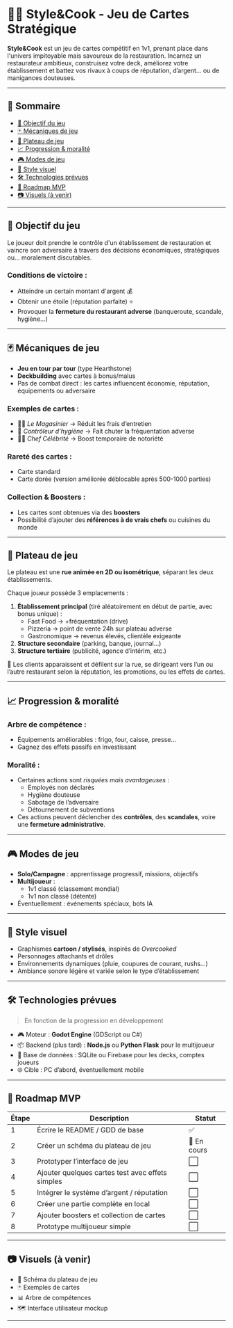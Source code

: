 # 🧑‍🍳 Style&Cook - Jeu de Cartes Stratégique

**Style&Cook** est un jeu de cartes compétitif en 1v1, prenant place dans l'univers impitoyable mais savoureux de la restauration. Incarnez un restaurateur ambitieux, construisez votre deck, améliorez votre établissement et battez vos rivaux à coups de réputation, d’argent... ou de manigances douteuses.

---

## 📌 Sommaire

- [🎯 Objectif du jeu](#-objectif-du-jeu)
- [🃏 Mécaniques de jeu](#-mécaniques-de-jeu)
- [🏢 Plateau de jeu](#-plateau-de-jeu)
- [📈 Progression & moralité](#-progression--moralité)
- [🎮 Modes de jeu](#-modes-de-jeu)
- [🎨 Style visuel](#-style-visuel)
- [🛠️ Technologies prévues](#️-technologies-prévues)
- [📌 Roadmap MVP](#-roadmap-mvp)
- [📷 Visuels (à venir)](#-visuels-à-venir)

---

## 🎯 Objectif du jeu

Le joueur doit prendre le contrôle d'un établissement de restauration et vaincre son adversaire à travers des décisions économiques, stratégiques ou... moralement discutables.

### Conditions de victoire :
- Atteindre un certain montant d'argent 💰
- Obtenir une étoile (réputation parfaite) ⭐
- Provoquer la **fermeture du restaurant adverse** (banqueroute, scandale, hygiène...)

---

## 🃏 Mécaniques de jeu

- **Jeu en tour par tour** (type Hearthstone)
- **Deckbuilding** avec cartes à bonus/malus
- Pas de combat direct : les cartes influencent économie, réputation, équipements ou adversaire

### Exemples de cartes :
- 🧍‍♂️ *Le Magasinier* → Réduit les frais d’entretien
- 🚓 *Contrôleur d’hygiène* → Fait chuter la fréquentation adverse
- 👨‍🍳 *Chef Célébrité* → Boost temporaire de notoriété

### Rareté des cartes :
- Carte standard
- Carte dorée (version améliorée déblocable après 500-1000 parties)

### Collection & Boosters :
- Les cartes sont obtenues via des **boosters**
- Possibilité d’ajouter des **références à de vrais chefs** ou cuisines du monde

---

## 🏢 Plateau de jeu

Le plateau est une **rue animée en 2D ou isométrique**, séparant les deux établissements.

Chaque joueur possède 3 emplacements :
1. **Établissement principal** (tiré aléatoirement en début de partie, avec bonus unique) :
   - Fast Food → +fréquentation (drive)
   - Pizzeria → point de vente 24h sur plateau adverse
   - Gastronomique → revenus élevés, clientèle exigeante
2. **Structure secondaire** (parking, banque, journal…)
3. **Structure tertiaire** (publicité, agence d’intérim, etc.)

👥 Les clients apparaissent et défilent sur la rue, se dirigeant vers l’un ou l’autre restaurant selon la réputation, les promotions, ou les effets de cartes.

---

## 📈 Progression & moralité

### Arbre de compétence :
- Équipements améliorables : frigo, four, caisse, presse...
- Gagnez des effets passifs en investissant

### Moralité :
- Certaines actions sont *risquées mais avantageuses* :
  - Employés non déclarés
  - Hygiène douteuse
  - Sabotage de l’adversaire
  - Détournement de subventions
- Ces actions peuvent déclencher des **contrôles**, des **scandales**, voire une **fermeture administrative**.

---

## 🎮 Modes de jeu

- **Solo/Campagne** : apprentissage progressif, missions, objectifs
- **Multijoueur** :
  - 1v1 classé (classement mondial)
  - 1v1 non classé (détente)
- Éventuellement : événements spéciaux, bots IA

---

## 🎨 Style visuel

- Graphismes **cartoon / stylisés**, inspirés de *Overcooked*
- Personnages attachants et drôles
- Environnements dynamiques (pluie, coupures de courant, rushs...)
- Ambiance sonore légère et variée selon le type d’établissement

---

## 🛠️ Technologies prévues

> En fonction de la progression en développement

- 🎮 Moteur : **Godot Engine** (GDScript ou C#)
- 📦 Backend (plus tard) : **Node.js** ou **Python Flask** pour le multijoueur
- 💾 Base de données : SQLite ou Firebase pour les decks, comptes joueurs
- 🌐 Cible : PC d’abord, éventuellement mobile

---

## 📌 Roadmap MVP

| Étape | Description | Statut |
|-------|-------------|--------|
| 1 | Écrire le README / GDD de base | ✅ |
| 2 | Créer un schéma du plateau de jeu | 🔄 En cours |
| 3 | Prototyper l’interface de jeu | ⬜ |
| 4 | Ajouter quelques cartes test avec effets simples | ⬜ |
| 5 | Intégrer le système d’argent / réputation | ⬜ |
| 6 | Créer une partie complète en local | ⬜ |
| 7 | Ajouter boosters et collection de cartes | ⬜ |
| 8 | Prototype multijoueur simple | ⬜ |

---

## 📷 Visuels (à venir)

- 🧱 Schéma du plateau de jeu
- 🃏 Exemples de cartes
- 📊 Arbre de compétences
- 🗺️ Interface utilisateur mockup

---
